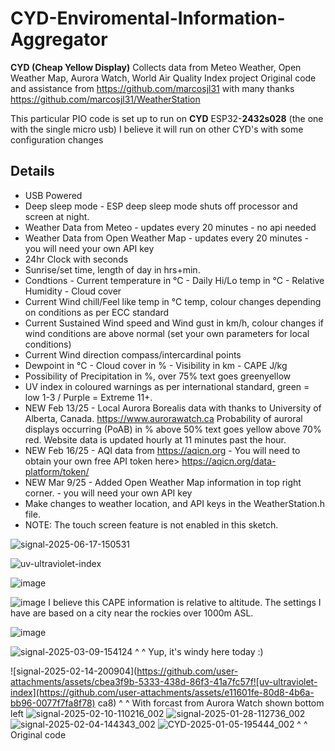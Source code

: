 
# CYD-Enviromental-Information-Aggregator
**CYD (Cheap Yellow Display)** 
Collects data from Meteo Weather, Open Weather Map, Aurora Watch, World Air Quality Index project
Original code and assistance from https://github.com/marcosjl31 with many thanks
https://github.com/marcosjl31/WeatherStation

This particular PIO code is set up to run on **CYD** ESP32-**2432s028** (the one with the single micro usb)
I believe it will run on other CYD's with some configuration  changes

## Details
- USB Powered
- Deep sleep mode - ESP deep sleep mode shuts off processor and screen at night.
- Weather Data from Meteo - updates every 20 minutes - no api needed
- Weather Data from Open Weather Map - updates every 20 minutes - you will need your own API key
- 24hr Clock with seconds
- Sunrise/set time, length of day in hrs+min.
- Condtions - Current temperature in °C - Daily Hi/Lo temp in °C - Relative Humidity - Cloud cover
- Current Wind chill/Feel like temp in °C temp, colour changes depending on conditions as per ECC standard
- Current Sustained Wind speed and Wind gust in km/h, colour changes if wind conditions are above normal (set your own parameters for local conditions)
- Current Wind direction compass/intercardinal points
- Dewpoint in °C - Cloud cover in % - Visibility in km - CAPE J/kg
- Possibility of Precipitation in %, over 75% text goes greenyellow
- UV index in coloured warnings as per international standard, green = low 1-3 / Purple = Extreme 11+.
- NEW Feb 13/25 - Local Aurora Borealis data with thanks to University of Alberta, Canada.  https://www.aurorawatch.ca  Probability of auroral displays occurring (PoAB) in % above 50% text goes yellow above 70% red.  Website data is updated hourly at 11 minutes past the hour.
- NEW Feb 16/25 - AQI data from https://aqicn.org - You will need to obtain your own free API token here> https://aqicn.org/data-platform/token/
- NEW Mar 9/25 - Added Open Weather Map information in top right corner.  - you will need your own API key
- Make changes to weather location, and API keys in the WeatherStation.h file.
- NOTE: The touch screen feature is not enabled in this sketch.

![signal-2025-06-17-150531](https://github.com/user-attachments/assets/acd38a9f-3e45-4964-9f8b-2a6d3368cb4c)

![uv-ultraviolet-index](https://github.com/user-attachments/assets/e26f8e00-f2e1-40be-9a87-9c4d5379fa89)

![image](https://github.com/user-attachments/assets/9e7e88d3-697f-455d-a1bc-df84681ca872)

![image](https://github.com/user-attachments/assets/c6758020-562c-49a0-911a-2d589888cdc9)
I believe this CAPE information is relative to altitude.  The settings I have are based on a city near the rockies over 1000m ASL.

![image](https://github.com/user-attachments/assets/ddfb19cf-d5ac-431c-a3b9-b1c619e781dd)

![signal-2025-03-09-154124](https://github.com/user-attachments/assets/9ca6cc61-ab27-4811-96f1-fe3ff406c281)
^ ^ Yup, it's windy here today :)

![signal-2025-02-14-200904](https://github.com/user-attachments/assets/cbea3f9b-5333-438d-86f3-41a7fc57f![uv-ultraviolet-index](https://github.com/user-attachments/assets/e11601fe-80d8-4b6a-bb96-0077f7fa8f78)
ca8)
^ ^ With forcast from Aurora Watch shown bottom left
![signal-2025-02-10-110216_002](https://github.com/user-attachments/assets/9a12e640-1086-4056-9009-626a194f2bd7)
![signal-2025-01-28-112736_002](https://github.com/user-attachments/assets/a062e056-a35f-4237-b371-10a3463e1ece)
![signal-2025-02-04-144343_002](https://github.com/user-attachments/assets/457ea7ab-623a-4fe4-96aa-cf23f1578aa7)
![CYD-2025-01-05-195444_002](https://github.com/user-attachments/assets/53f8c39c-2bd0-4377-be2f-cc53f758b670)
^ ^ Original code




